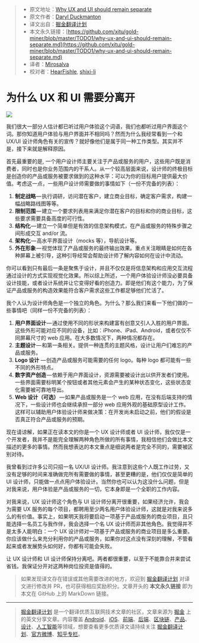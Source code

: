 > * 原文地址：[Why UX and UI should remain separate](https://uxdesign.cc/why-ux-and-ui-should-remain-separate-7d6e3addb46f)
> * 原文作者：[Daryl Duckmanton](https://uxdesign.cc/@daryl_60370)
> * 译文出自：[掘金翻译计划](https://github.com/xitu/gold-miner)
> * 本文永久链接：[https://github.com/xitu/gold-miner/blob/master/TODO1/why-ux-and-ui-should-remain-separate.md](https://github.com/xitu/gold-miner/blob/master/TODO1/why-ux-and-ui-should-remain-separate.md)
> * 译者：[Mirosalva](https://github.com/Mirosalva)
> * 校对者：[HearFishle](https://github.com/HearFishle), [shixi-li](https://github.com/shixi-li)

# 为什么 UX 和 UI 需要分离开

![](https://cdn-images-1.medium.com/max/1000/1*hp-yfKsmzsj711iLbM8eEw.jpeg)

我们很大一部分人估计都已听过用户体验这个词语，我们也都听过用户界面这个词。那你知道用户体验与用户界面并不相同吗？然而为什么我经常看到一个和 UX/UI 设计师角色有关的宣传？就好像他们是属于同一种工作类型。其实并不是，接下来就是解释原因。

首先最重要的是, 一个用户设计师主要关注于产品或服务的用户，这些用户既是消费者，同时也是你业务范围内的干系人。从一个较高层面来说，设计师的终极目标是创造你的产品或服务被要求做到的这种水平：可以为你的目标用户提供最大价值。考虑这一点，一些用户设计师需要做的事情如下（一份不完备的列表）：

1.  **制定战略** — 执行调研，访问潜在客户，建立商业目标，确定客户需求，构建一幅战略路线图等等。
2.  **限制范围** — 建立一个要求列表用来满足你潜在客户的目标和你的商业目标，这些要求需要具备高度的可行性。
3.  **结构化** — 建立一个简单但是有效的信息架构模式，在产品或服务的特殊步骤之间形成交互 and/or 流。
4.  **架构化** — 高水平界面设计（mocks 等），导航设计等。
5.  **外在形象** — 视觉体现了产品或服务的最终输出效果。重点关注眼睛是如何在各种屏幕上被引导，这种引导经常会帮助设计师了解内容如何在设计中流动。

你可以看到只有最后一条是聚焦于设计，并且不仅仅是将信息架构和应用交互流程通过设计的方式实现视觉化效果。所以综上所述，一个用户体验设计师没必要具备设计技能，或者设计系统并让它变得好看的创造力。即是他们有这个能力，为了保证产品或服务的构造效果能符合客户需求这些工作都足够他们忙活了。

我个人认为设计师角色是一个独立的角色。为什么？那么我们来看一下他们做的一些事情吧（同样一份不完备的列表）：

1.  **用户界面设计** — 通过使用不同的形状来构建富有创意又引人入胜的用户界面。这些外形可能对应不同的设备，比如：iPhone、iPad、Android，或者仅仅不同屏幕尺寸的 web 应用。在大多数情况下，两种情况都存在。
2.  **主题设计** — 和第一条相关。提供一种连贯的主题风格，设计让用户们难忘的产品或服务。 
3.  **Logo 设计** — 创造产品或服务可能需要的任何 logo。每种 logo 都可能有一些不同的外形特点。
4.  **数字资产创造** — 依赖于用户界面设计，资源需要被设计出以供开发者们使用。一些界面需要标明某个按钮或者其他元素会产生的某种状态变化，这些状态变化需要被可靠地导出。 
5.  **Web 设计（可选）** — 如果产品或服务是一个 web 应用，在没有后端支持的情况下，一些设计师也会继续承担一部分 web 应用外观的基础原型设计工作。这样可以辅助用户体验设计师来做决策：在开发尚未启动之前，他们的假设是否真正符合产品或服务的预期。

现在请谅解，如果正在读本文的你是一个 UX 设计师或者 UI 设计师，我仅仅是一个开发者，我并不是能完全理解两种角色所做的所有事情，我相信他们会做比本文描述的更多的事情。然而我想表达的本文重点是细说两者是完全不同的，需要被区别对待。

我曾看到过许多公司只招一名 UX/UI 设计师。我注意到这些个人既工作过劳，又没有足够的时间来准确做完所有需要做的事情，甚至更糟的是，他们仅仅是简单的 UI 设计师，只能做一点点用户体验设计。当然你也可以认为这没什么问题，但是对我来说，用户体验是产品或服务的一切，它本身即是一个全职的工作内容。

对我来说，UX 设计师这个角色与 UI 设计师分离开很重要，如果经济允许，我会为需要 UX 服务的每个项目，都聘用至少两名用户体验设计师，这就是对我来说多么的有价值。事实上，如果明天我将要启动一项基于产品或服务的商业项目，且只能选择一名员工与我作伴，我会选择一个名 UX 设计师而非其他角色。我觉得并不是太多人能明白：一个 UX 设计师对一项基于产品或服务的商业项目是多么重要。你应该做什么来充分利用你的产品或服务，如果你对这点没有深刻的理解，不管看起来或者发展势头如何好，你都有可能会失败。

让 UX 设计师和 UI 设计师保持分离吧。两者都很重要，以至于不能靠合并来尝试省钱。我保证分开对这两种岗位投资是值得的。

> 如果发现译文存在错误或其他需要改进的地方，欢迎到 [掘金翻译计划](https://github.com/xitu/gold-miner) 对译文进行修改并 PR，也可获得相应奖励积分。文章开头的 **本文永久链接** 即为本文在 GitHub 上的 MarkDown 链接。

---

> [掘金翻译计划](https://github.com/xitu/gold-miner) 是一个翻译优质互联网技术文章的社区，文章来源为 [掘金](https://juejin.im) 上的英文分享文章。内容覆盖 [Android](https://github.com/xitu/gold-miner#android)、[iOS](https://github.com/xitu/gold-miner#ios)、[前端](https://github.com/xitu/gold-miner#前端)、[后端](https://github.com/xitu/gold-miner#后端)、[区块链](https://github.com/xitu/gold-miner#区块链)、[产品](https://github.com/xitu/gold-miner#产品)、[设计](https://github.com/xitu/gold-miner#设计)、[人工智能](https://github.com/xitu/gold-miner#人工智能)等领域，想要查看更多优质译文请持续关注 [掘金翻译计划](https://github.com/xitu/gold-miner)、[官方微博](http://weibo.com/juejinfanyi)、[知乎专栏](https://zhuanlan.zhihu.com/juejinfanyi)。
